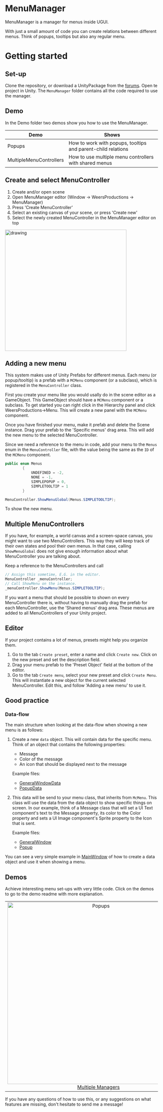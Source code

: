 # MenuManager
MenuManager is a manager for menus inside UGUI.

With just a small amount of code you can create relations between different menus. Think of popups, tooltips but also any regular menu.

# Getting started
## Set-up
Clone the repository, or download a UnityPackage from the [forums](https://forum.unity.com/threads/wip-open-source-menumanager.503537/). Open te project in Unity. The ```MenuManager``` folder contains all the code required to use the manager.

## Demo
In the Demo folder two demos show you how to use the MenuManager.

| Demo | Shows
--- | ---
| Popups | How to work with popups, tooltips and parent-child relations|
| MultipleMenuControllers | How to use multiple menu controllers with shared menus|

## Create and select MenuController
1. Create and/or open scene
2. Open MenuManager editor (Window -> WeersProductions -> MenuManager)
3. Press 'Create MenuController'
4. Select an existing canvas of your scene, or press 'Create new'
5. Select the newly created MenuController in the MenuManager editor on 
top
<img src="https://user-images.githubusercontent.com/22612711/50911543-63fcac00-1430-11e9-8c62-748314815597.png" alt="drawing" width="400"/>

## Adding a new menu
This system makes use of Unity Prefabs for different menus. Each menu (or popup/tooltip) is a prefab with a ```MCMenu``` component (or a subclass), which is registered in the ```MenuController``` class.

First you create your menu like you would usally do in the scene editor as a GameObject. This GameObject should have a ```MCMenu``` component or a subclass.
To get started you can right click in the Hierarchy panel and click WeersProductions->Menu. This will create a new panel with the ```MCMenu``` component.

Once you have finished your menu, make it prefab and delete the Scene instance. Drag your prefab to the 'Specific menus' drag area. This will add the new menu to the selected MenuController.

Since we need a reference to the menu in code, add your menu to the ```Menus``` enum in the ```MenuController``` file, with the value being the same as the ```ID``` of the ```MCMenu``` component.
```csharp
public enum Menus
        {
            UNDEFINED = -2,
            NONE = -1,
            SIMPLEPOPUP = 0,
            SIMPLETOOLTIP = 1
        }
```
```csharp
MenuController.ShowMenuGlobal(Menus.SIMPLETOOLTIP);
```
To show the new menu.

## Multiple MenuControllers
If you have, for example, a world canvas and a screen-space canvas, you might want to use two MenuControllers. This way they will keep track of their own states and pool their own menus. 
In that case, calling ```ShowMenuGlobal``` does not give enough information about what MenuController you are talking about.

Keep a reference to the MenuControllers and call
```csharp
// Assign this sometime, E.G. in the editor.
MenuController _menuController;
// Call ShowMenu on the instance.
_menuController.ShowMenu(Menus.SIMPLETOOLTIP);
```

If you want a menu that should be possible to shown on every MenuController there is, without having to manually drag the prefab for each MenuController, use the 'Shared menus' drag area. These menus are added to all MenuControllers of your Unity project. 

## Editor
If your project contains a lot of menus, presets might help you organize them. 
 
1. Go to the tab ```Create preset```, enter a name and click ```Create new```. Click on the new preset and set the description field. 
2. Drag your menu prefab to the 'Preset Object' field at the bottom of the editor. 
3. Go to the tab ```Create menu```, select your new preset and click ```Create Menu```. This will instantiate a new object for the current selected MenuController. Edit this, and follow 'Adding a new menu' to use it. 

## Good practice
### Data-flow
The main structure when looking at the data-flow when showing a new menu is as follows:
1. Create a new ```data``` object. This will contain data for the specific menu. Think of an object that contains the following properties:
    - Message
    - Color of the message
    - An icon that should be displayed next to the message

    Example files:
    - [GeneralWindowData](./Assets/MenuManager/Demo/MultipleMenuControllers/Scripts/GeneralWindowData.cs)
    - [PopupData](./Assets/MenuManager/Scripts/CustomPresets/MCSimplePopupData.cs)
 
 2. This data will be send to your menu class, that inherits from ```McMenu```. This class will use the data from the data object to show specific things on screen. In our example, think of a Message class that will set a UI Text component's text to the Message property, its color to the Color property and sets a UI Image component's Sprite property to the Icon that is sent. 
 
    Example files:
    - [GeneralWindow](./Assets/MenuManager/Demo/MultipleMenuControllers/Scripts/GeneralWindow.cs)
    - [Popup](./Assets/MenuManager/Scripts/CustomPresets/MCSimplePopup.cs)

 
 You can see a very simple example in [MainWindow](./Assets/MenuManager/Demo/MultipleMenuControllers/Scripts/MainWindow.cs) of how to create a data object and use it when showing a menu.

## Demos

Achieve interesting menu set-ups with very little code. Click on the demos to go to the demo readme with more explanation. 

| | |
|:-------------------------:|:-------------------------:|
| <a href="./Assets/MenuManager/Demo/MultipleMenuControllers/readme.md"><img width="600" alt="Popups" src="https://user-images.githubusercontent.com/22612711/51031348-975c4980-159c-11e9-80c5-d14a1079f813.png"> Multiple Managers</a> | <a href="./Assets/MenuManager/Demo/Popups/readme.md"><img width="600" alt="Multiple managers" src="https://user-images.githubusercontent.com/22612711/51031529-21a4ad80-159d-11e9-8b3e-95b0584f8239.png"> Popups</a> |


If you have any questions of how to use this, or any suggestions on what features are missing, don't hesitate to send me a message!